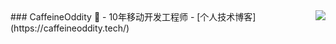 <img align="right" src="https://github-readme-stats.vercel.app/api?username=CaffeineOddity&show_icons=true&icon_color=CE1D2D&text_color=718096&bg_color=ffffff&hide_title=true" />
### CaffeineOddity 👋
- 10年移动开发工程师
- [个人技术博客](https://caffeineoddity.tech/)
